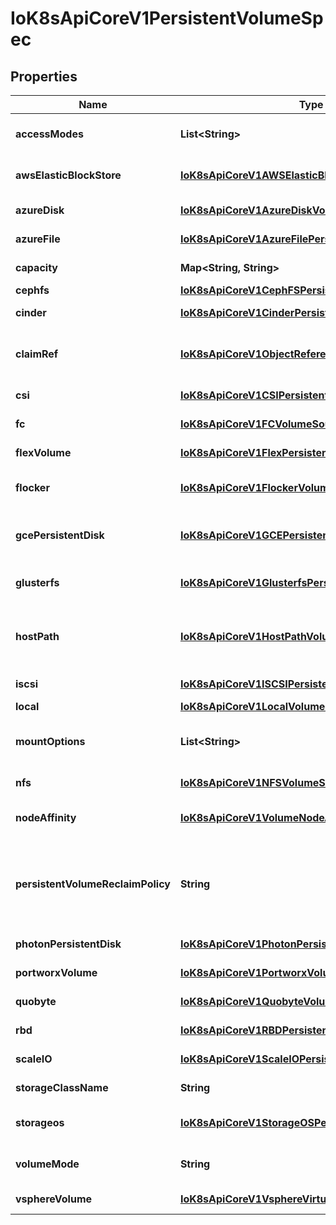 
# IoK8sApiCoreV1PersistentVolumeSpec

## Properties
Name | Type | Description | Notes
------------ | ------------- | ------------- | -------------
**accessModes** | **List&lt;String&gt;** | AccessModes contains all ways the volume can be mounted. More info: https://kubernetes.io/docs/concepts/storage/persistent-volumes#access-modes |  [optional]
**awsElasticBlockStore** | [**IoK8sApiCoreV1AWSElasticBlockStoreVolumeSource**](IoK8sApiCoreV1AWSElasticBlockStoreVolumeSource.md) | AWSElasticBlockStore represents an AWS Disk resource that is attached to a kubelet&#39;s host machine and then exposed to the pod. More info: https://kubernetes.io/docs/concepts/storage/volumes#awselasticblockstore |  [optional]
**azureDisk** | [**IoK8sApiCoreV1AzureDiskVolumeSource**](IoK8sApiCoreV1AzureDiskVolumeSource.md) | AzureDisk represents an Azure Data Disk mount on the host and bind mount to the pod. |  [optional]
**azureFile** | [**IoK8sApiCoreV1AzureFilePersistentVolumeSource**](IoK8sApiCoreV1AzureFilePersistentVolumeSource.md) | AzureFile represents an Azure File Service mount on the host and bind mount to the pod. |  [optional]
**capacity** | **Map&lt;String, String&gt;** | A description of the persistent volume&#39;s resources and capacity. More info: https://kubernetes.io/docs/concepts/storage/persistent-volumes#capacity |  [optional]
**cephfs** | [**IoK8sApiCoreV1CephFSPersistentVolumeSource**](IoK8sApiCoreV1CephFSPersistentVolumeSource.md) | CephFS represents a Ceph FS mount on the host that shares a pod&#39;s lifetime |  [optional]
**cinder** | [**IoK8sApiCoreV1CinderPersistentVolumeSource**](IoK8sApiCoreV1CinderPersistentVolumeSource.md) | Cinder represents a cinder volume attached and mounted on kubelets host machine. More info: https://examples.k8s.io/mysql-cinder-pd/README.md |  [optional]
**claimRef** | [**IoK8sApiCoreV1ObjectReference**](IoK8sApiCoreV1ObjectReference.md) | ClaimRef is part of a bi-directional binding between PersistentVolume and PersistentVolumeClaim. Expected to be non-nil when bound. claim.VolumeName is the authoritative bind between PV and PVC. More info: https://kubernetes.io/docs/concepts/storage/persistent-volumes#binding |  [optional]
**csi** | [**IoK8sApiCoreV1CSIPersistentVolumeSource**](IoK8sApiCoreV1CSIPersistentVolumeSource.md) | CSI represents storage that is handled by an external CSI driver (Beta feature). |  [optional]
**fc** | [**IoK8sApiCoreV1FCVolumeSource**](IoK8sApiCoreV1FCVolumeSource.md) | FC represents a Fibre Channel resource that is attached to a kubelet&#39;s host machine and then exposed to the pod. |  [optional]
**flexVolume** | [**IoK8sApiCoreV1FlexPersistentVolumeSource**](IoK8sApiCoreV1FlexPersistentVolumeSource.md) | FlexVolume represents a generic volume resource that is provisioned/attached using an exec based plugin. |  [optional]
**flocker** | [**IoK8sApiCoreV1FlockerVolumeSource**](IoK8sApiCoreV1FlockerVolumeSource.md) | Flocker represents a Flocker volume attached to a kubelet&#39;s host machine and exposed to the pod for its usage. This depends on the Flocker control service being running |  [optional]
**gcePersistentDisk** | [**IoK8sApiCoreV1GCEPersistentDiskVolumeSource**](IoK8sApiCoreV1GCEPersistentDiskVolumeSource.md) | GCEPersistentDisk represents a GCE Disk resource that is attached to a kubelet&#39;s host machine and then exposed to the pod. Provisioned by an admin. More info: https://kubernetes.io/docs/concepts/storage/volumes#gcepersistentdisk |  [optional]
**glusterfs** | [**IoK8sApiCoreV1GlusterfsPersistentVolumeSource**](IoK8sApiCoreV1GlusterfsPersistentVolumeSource.md) | Glusterfs represents a Glusterfs volume that is attached to a host and exposed to the pod. Provisioned by an admin. More info: https://examples.k8s.io/volumes/glusterfs/README.md |  [optional]
**hostPath** | [**IoK8sApiCoreV1HostPathVolumeSource**](IoK8sApiCoreV1HostPathVolumeSource.md) | HostPath represents a directory on the host. Provisioned by a developer or tester. This is useful for single-node development and testing only! On-host storage is not supported in any way and WILL NOT WORK in a multi-node cluster. More info: https://kubernetes.io/docs/concepts/storage/volumes#hostpath |  [optional]
**iscsi** | [**IoK8sApiCoreV1ISCSIPersistentVolumeSource**](IoK8sApiCoreV1ISCSIPersistentVolumeSource.md) | ISCSI represents an ISCSI Disk resource that is attached to a kubelet&#39;s host machine and then exposed to the pod. Provisioned by an admin. |  [optional]
**local** | [**IoK8sApiCoreV1LocalVolumeSource**](IoK8sApiCoreV1LocalVolumeSource.md) | Local represents directly-attached storage with node affinity |  [optional]
**mountOptions** | **List&lt;String&gt;** | A list of mount options, e.g. [\&quot;ro\&quot;, \&quot;soft\&quot;]. Not validated - mount will simply fail if one is invalid. More info: https://kubernetes.io/docs/concepts/storage/persistent-volumes/#mount-options |  [optional]
**nfs** | [**IoK8sApiCoreV1NFSVolumeSource**](IoK8sApiCoreV1NFSVolumeSource.md) | NFS represents an NFS mount on the host. Provisioned by an admin. More info: https://kubernetes.io/docs/concepts/storage/volumes#nfs |  [optional]
**nodeAffinity** | [**IoK8sApiCoreV1VolumeNodeAffinity**](IoK8sApiCoreV1VolumeNodeAffinity.md) | NodeAffinity defines constraints that limit what nodes this volume can be accessed from. This field influences the scheduling of pods that use this volume. |  [optional]
**persistentVolumeReclaimPolicy** | **String** | What happens to a persistent volume when released from its claim. Valid options are Retain (default for manually created PersistentVolumes), Delete (default for dynamically provisioned PersistentVolumes), and Recycle (deprecated). Recycle must be supported by the volume plugin underlying this PersistentVolume. More info: https://kubernetes.io/docs/concepts/storage/persistent-volumes#reclaiming |  [optional]
**photonPersistentDisk** | [**IoK8sApiCoreV1PhotonPersistentDiskVolumeSource**](IoK8sApiCoreV1PhotonPersistentDiskVolumeSource.md) | PhotonPersistentDisk represents a PhotonController persistent disk attached and mounted on kubelets host machine |  [optional]
**portworxVolume** | [**IoK8sApiCoreV1PortworxVolumeSource**](IoK8sApiCoreV1PortworxVolumeSource.md) | PortworxVolume represents a portworx volume attached and mounted on kubelets host machine |  [optional]
**quobyte** | [**IoK8sApiCoreV1QuobyteVolumeSource**](IoK8sApiCoreV1QuobyteVolumeSource.md) | Quobyte represents a Quobyte mount on the host that shares a pod&#39;s lifetime |  [optional]
**rbd** | [**IoK8sApiCoreV1RBDPersistentVolumeSource**](IoK8sApiCoreV1RBDPersistentVolumeSource.md) | RBD represents a Rados Block Device mount on the host that shares a pod&#39;s lifetime. More info: https://examples.k8s.io/volumes/rbd/README.md |  [optional]
**scaleIO** | [**IoK8sApiCoreV1ScaleIOPersistentVolumeSource**](IoK8sApiCoreV1ScaleIOPersistentVolumeSource.md) | ScaleIO represents a ScaleIO persistent volume attached and mounted on Kubernetes nodes. |  [optional]
**storageClassName** | **String** | Name of StorageClass to which this persistent volume belongs. Empty value means that this volume does not belong to any StorageClass. |  [optional]
**storageos** | [**IoK8sApiCoreV1StorageOSPersistentVolumeSource**](IoK8sApiCoreV1StorageOSPersistentVolumeSource.md) | StorageOS represents a StorageOS volume that is attached to the kubelet&#39;s host machine and mounted into the pod More info: https://examples.k8s.io/volumes/storageos/README.md |  [optional]
**volumeMode** | **String** | volumeMode defines if a volume is intended to be used with a formatted filesystem or to remain in raw block state. Value of Filesystem is implied when not included in spec. This is a beta feature. |  [optional]
**vsphereVolume** | [**IoK8sApiCoreV1VsphereVirtualDiskVolumeSource**](IoK8sApiCoreV1VsphereVirtualDiskVolumeSource.md) | VsphereVolume represents a vSphere volume attached and mounted on kubelets host machine |  [optional]




